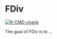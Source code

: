
<!-- README.md is generated from README.Rmd. Please edit that file -->

# FDiv

<!-- badges: start -->

[![R-CMD-check](https://github.com/kaitkimmel/FDiv/actions/workflows/R-CMD-check.yaml/badge.svg)](https://github.com/kaitkimmel/FDiv/actions/workflows/R-CMD-check.yaml)
<!-- badges: end -->

The goal of FDiv is to …
